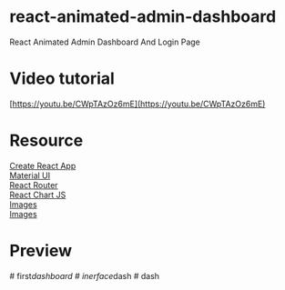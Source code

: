 # react-animated-admin-dashboard

  React Animated Admin Dashboard And Login Page

# Video tutorial

[https://youtu.be/CWpTAzOz6mE](https://youtu.be/CWpTAzOz6mE)<br>

# Resource

[Create React App](https://create-react-app.dev/)<br>
[Material UI](https://create-react-app.dev/)<br>
[React Router](https://reactrouter.com/)<br>
[React Chart JS](https://react-chartjs-2.js.org/)<br>
[Images](https://www.freepik.com/)<br>
[Images](https://free3dicon.com/)<br>

# Preview

<!-- ![dashboard-page](https://github.com/trananhtuat/react-animated-admin-dashboard/assets/67447840/a97868d0-70f5-47c2-a50a-a5024dcc6822)

![login-page](https://github.com/trananhtuat/react-animated-admin-dashboard/assets/67447840/68c43cc2-09b3-44db-bbb9-1ec2b3d52c31) -->
#   f i r s t _ d a s h b o a r d 
 
 #   i n e r f a c e _ d a s h 
 
#   d a s h  
 